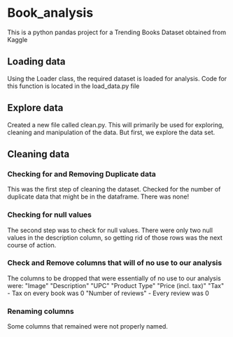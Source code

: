 # Book_analysis

This is a python pandas project for a Trending Books Dataset obtained from Kaggle


## Loading data

Using the Loader class, the required dataset is loaded for analysis. Code for this function is located in the load_data.py file

## Explore data

Created a new file called clean.py. This will primarily be used for exploring, cleaning and manipulation of the data. But first, we explore the data set.

## Cleaning data

### Checking for and Removing Duplicate data

This was the first step of cleaning the dataset. Checked for the number of duplicate data that might be in the dataframe. There was none!

### Checking for null values

The second step was to check for null values. There were only two null values in the description column, so getting rid of those rows was the next course of action.

### Check and Remove columns that will of no use to our analysis

The columns to be dropped that were essentially of no use to our analysis were:
"Image"
"Description"
"UPC"
"Product Type"
"Price (incl. tax)"
"Tax" - Tax on every book was 0 
"Number of reviews" - Every review was 0

### Renaming columns

Some columns that remained were not properly named.